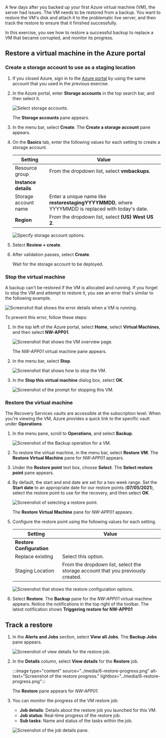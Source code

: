 A few days after you backed up your first Azure virtual machine (VM), the server had issues. The VM needs to be restored from a backup. You want to restore the VM's disk and attach it to the problematic live server, and then track the restore to ensure that it finished successfully.

In this exercise, you see how to restore a successful backup to replace a VM that became corrupted, and monitor its progress.

## Restore a virtual machine in the Azure portal

### Create a storage account to use as a staging location

1. If you closed Azure, sign in to the [Azure portal](https://portal.azure.com/?azure-portal=true) by using the same account that you used in the previous exercise.

1. In the Azure portal, enter **Storage accounts** in the top search bar, and then select it.

    ![Select storage accounts.](../media/6-select-storage-accounts.png)

    The **Storage accounts** pane appears.

1. In the menu bar, select **Create**. The **Create a storage account** pane appears.

1. On the **Basics** tab, enter the following values for each setting to create a storage account.

    | Setting | Value |
    |-|-|
    | Resource group | From the dropdown list, select **vmbackups**. |
    | **Instance details** |
    | Storage account name | Enter a unique name like **restorestagingYYYYMMDD**, where YYYYMMDD is replaced with today's date. |
    | **Region** | From the dropdown list, select **(US) West US 2**. |

    ![Specify storage account options.](../media/6-specify-storage-account-options.png)

1. Select **Review + create**.

1. After validation passes, select **Create**.

   Wait for the storage account to be deployed.

### Stop the virtual machine

A backup can't be restored if the VM is allocated and running. If you forget to stop the VM and attempt to restore it, you see an error that's similar to the following example.

![Screenshot that shows the error details when a VM is running.](../media/6-restore-error.png)

To prevent this error, follow these steps:

1. In the top left of the Azure portal, select **Home**, select **Virtual Machines**, and then select **NW-APP01**.

    ![Screenshot that shows the VM overview page.](../media/6-vm-overview.png)

    The *NW-APP01* virtual machine pane appears.

1. In the menu bar, select **Stop**.

    ![Screenshot that shows how to stop the VM.](../media/6-stop-vm.png)

1. In the **Stop this virtual machine** dialog box, select **OK**.

    ![Screenshot of the prompt for stopping this VM.](../media/6-stop-this-vm.png)

### Restore the virtual machine

The Recovery Services vaults are accessible at the subscription level. When you're viewing the VM, Azure provides a quick link to the specific vault under **Operations**.

1. In the menu pane, scroll to **Operations**, and select **Backup**.

    ![Screenshot of the Backup operation for a VM.](../media/6-vm-backup-menu.png)

1. To restore the virtual machine, in the menu bar, select **Restore VM**. The **Restore Virtual Machine** pane for *NW-APP01* appears.

1. Under the **Restore point** text box, choose **Select**. The **Select restore point** pane appears.

1. By default, the start and end date are set for a two week range. Set the **Start date** to an appropriate date for our restore points (**07/05/2021**), select the restore point to use for the recovery, and then select **OK**.

    ![Screenshot of selecting a restore point.](../media/6-restore-point.png)

    The **Restore Virtual Machine** pane for *NW-APP01* appears.

1. Configure the restore point using the following values for each setting.

    | Setting | Value |
    |-|-|
    | **Restore Configuration** |
    | Replace existing | Select this option. |
    | Staging Location | From the dropdown list, select the storage account that you previously created. |

    ![Screenshot that shows the restore configuration options.](../media/6-restore-configuration.png)

1. Select **Restore**. The **Backup** pane for the *NW-APP01* virtual machine appears. Notice the notifications in the top right of the toolbar. The latest notification shows **Triggering restore for NW-APP01**

## Track a restore

1. In the **Alerts and Jobs** section, select **View all Jobs**. The **Backup Jobs** pane appears.

    ![Screenshot of view details for the restore job.](../media/6-review-jobs.png)

1. In the **Details** column, select **View details** for the **Restore** job.

    :::image type="content" source="../media/6-restore-progress.png" alt-text="Screenshot of the restore progress." lightbox="../media/6-restore-progress.png":::

    The **Restore** pane appears for *NW-APP01*.

1. You can monitor the progress of the VM restore job:
    - **Job details**: Details about the restore job you launched for this VM.
    - **Job status**: Real-time progress of the restore job.
    - **Sub tasks**: Name and status of the tasks within the job.

    ![Screenshot of the job details pane.](../media/6-job-details.png)
